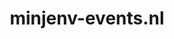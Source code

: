 ---
layout: post
title: "minjenv-events.nl"
internal_url: "/dutchgov/minjenv-events.nl.html"
subdomains_count: 26
all_subdomains_count: 26
urls_count: 26
ssl_rank: 0
http_rank: 65
url_link: /data/minjenv-events.nl/urls.txt
all_subdomains_link: /data/minjenv-events.nl/all_subdomains.txt
subdomains_link: /data/minjenv-events.nl/subdomains.txt
categories: dutchgov
---